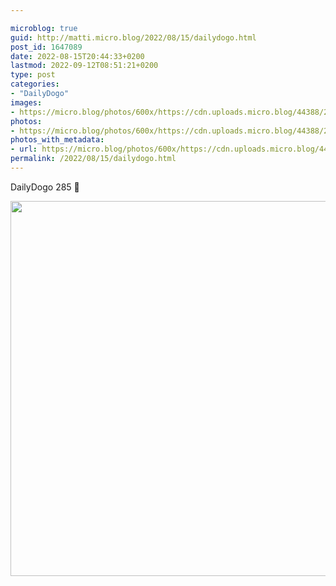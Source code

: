 ```yaml
---

microblog: true
guid: http://matti.micro.blog/2022/08/15/dailydogo.html
post_id: 1647089
date: 2022-08-15T20:44:33+0200
lastmod: 2022-09-12T08:51:21+0200
type: post
categories:
- "DailyDogo"
images:
- https://micro.blog/photos/600x/https://cdn.uploads.micro.blog/44388/2022/d84da8ae81.jpg
photos:
- https://micro.blog/photos/600x/https://cdn.uploads.micro.blog/44388/2022/d84da8ae81.jpg
photos_with_metadata:
- url: https://micro.blog/photos/600x/https://cdn.uploads.micro.blog/44388/2022/d84da8ae81.jpg
permalink: /2022/08/15/dailydogo.html
---
```

DailyDogo 285 🐶

<img src="https://micro.blog/photos/600x/https://blog.martin-haehnel.de/uploads/2022/d84da8ae81.jpg" width="600" height="600" alt="" />
